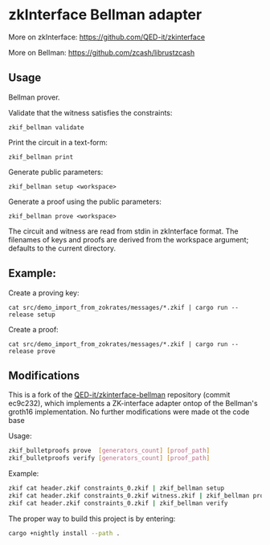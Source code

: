 # zkInterface Bellman adapter

More on zkInterface: https://github.com/QED-it/zkinterface

More on Bellman: https://github.com/zcash/librustzcash

## Usage

Bellman prover.

Validate that the witness satisfies the constraints:

    zkif_bellman validate

Print the circuit in a text-form:

    zkif_bellman print

Generate public parameters:

    zkif_bellman setup <workspace>

Generate a proof using the public parameters:

    zkif_bellman prove <workspace>

The circuit and witness are read from stdin in zkInterface format.
The filenames of keys and proofs are derived from the workspace argument; defaults to the current directory.

## Example:

Create a proving key:

    cat src/demo_import_from_zokrates/messages/*.zkif | cargo run --release setup

Create a proof:

    cat src/demo_import_from_zokrates/messages/*.zkif | cargo run --release prove

## Modifications

This is a fork of the [QED-it/zkinterface-bellman](https://github.com/QED-it/zkinterface-bellman) repository (commit ec9c232), which implements a ZK-interface adapter ontop of the Bellman's groth16 implementation. No further modifications were made ot the code base

Usage:

```bash
zkif_bulletproofs prove  [generators_count] [proof_path]
zkif_bulletproofs verify [generators_count] [proof_path]
```

Example:

```bash
zkif cat header.zkif constraints_0.zkif | zkif_bellman setup
zkif cat header.zkif constraints_0.zkif witness.zkif | zkif_bellman prove
zkif cat header.zkif constraints_0.zkif | zkif_bellman verify
```

The proper way to build this project is by entering:

```bash
cargo +nightly install --path .
```
